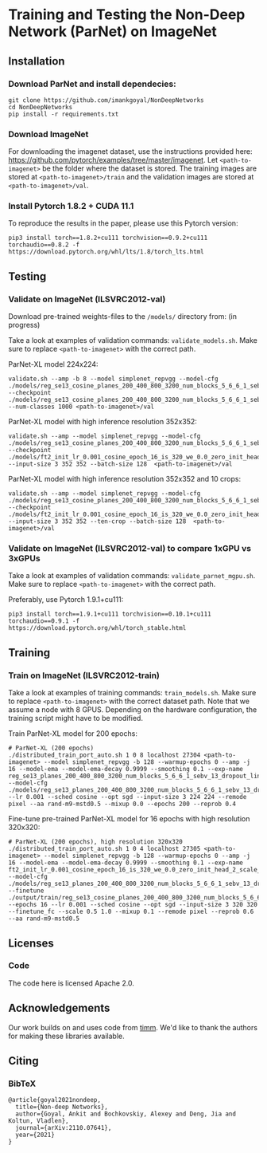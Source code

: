 # Training and Testing the Non-Deep Network (ParNet) on ImageNet  

## Installation

### Download ParNet and install dependecies:

```
git clone https://github.com/imankgoyal/NonDeepNetworks
cd NonDeepNetworks
pip install -r requirements.txt
```

### Download ImageNet

For downloading the imagenet dataset, use the instructions provided here: https://github.com/pytorch/examples/tree/master/imagenet. Let `<path-to-imagenet>` be the folder where the dataset is stored. The training images are stored at `<path-to-imagenet>/train` and the validation images are stored at `<path-to-imagenet>/val`.

### Install Pytorch 1.8.2 + CUDA 11.1

To reproduce the results in the paper, please use this Pytorch version:

```
pip3 install torch==1.8.2+cu111 torchvision==0.9.2+cu111 torchaudio==0.8.2 -f https://download.pytorch.org/whl/lts/1.8/torch_lts.html
```

## Testing

### Validate on ImageNet (ILSVRC2012-val)

Download pre-trained weights-files to the `/models/` directory from: (in progress)

Take a look at examples of validation commands: `validate_models.sh`. Make sure to replace `<path-to-imagenet>` with the correct path.

ParNet-XL model 224x224:
```
validate.sh --amp -b 8 --model simplenet_repvgg --model-cfg ./models/reg_se13_cosine_planes_200_400_800_3200_num_blocks_5_6_6_1_sebv_13_dropout_lin.yaml --checkpoint ./models/reg_se13_cosine_planes_200_400_800_3200_num_blocks_5_6_6_1_sebv_13_dropout_lin.pth.tar --num-classes 1000 <path-to-imagenet>/val 
```

ParNet-XL model with high inference resolution 352x352:
```
validate.sh --amp --model simplenet_repvgg --model-cfg ./models/reg_se13_cosine_planes_200_400_800_3200_num_blocks_5_6_6_1_sebv_13_dropout_lin.yaml --checkpoint ./models/ft2_init_lr_0.001_cosine_epoch_16_is_320_we_0.0_zero_init_head_2_scale_0.5_1.0_mixup_0.1_reprob_0.6.pth.tar --input-size 3 352 352 --batch-size 128  <path-to-imagenet>/val 
```

ParNet-XL model with high inference resolution 352x352 and 10 crops:
```
validate.sh --amp --model simplenet_repvgg --model-cfg ./models/reg_se13_cosine_planes_200_400_800_3200_num_blocks_5_6_6_1_sebv_13_dropout_lin.yaml --checkpoint ./models/ft2_init_lr_0.001_cosine_epoch_16_is_320_we_0.0_zero_init_head_2_scale_0.5_1.0_mixup_0.1_reprob_0.6.pth.tar --input-size 3 352 352 --ten-crop --batch-size 128  <path-to-imagenet>/val
```

### Validate on ImageNet (ILSVRC2012-val) to compare 1xGPU vs 3xGPUs

Take a look at examples of validation commands: `validate_parnet_mgpu.sh`. Make sure to replace `<path-to-imagenet>` with the correct path.

Preferably, use Pytorch 1.9.1+cu111: 
```
pip3 install torch==1.9.1+cu111 torchvision==0.10.1+cu111 torchaudio==0.9.1 -f https://download.pytorch.org/whl/torch_stable.html
```


## Training

### Train on ImageNet (ILSVRC2012-train)

Take a look at examples of training commands: `train_models.sh`. Make sure to replace `<path-to-imagenet>` with the correct dataset path. Note that we assume a node with 8 GPUS. Depending on the hardware configuration, the training script might have to be modified. 

Train ParNet-XL model for 200 epochs:

```
# ParNet-XL (200 epochs)
./distributed_train_port_auto.sh 1 0 8 localhost 27304 <path-to-imagenet> --model simplenet_repvgg -b 128 --warmup-epochs 0 --amp -j 16 --model-ema --model-ema-decay 0.9999 --smoothing 0.1 --exp-name reg_se13_planes_200_400_800_3200_num_blocks_5_6_6_1_sebv_13_dropout_lin --model-cfg ./models/reg_se13_planes_200_400_800_3200_num_blocks_5_6_6_1_sebv_13_dropout_lin.yaml --lr 0.001 --sched cosine --opt sgd --input-size 3 224 224 --remode pixel --aa rand-m9-mstd0.5 --mixup 0.0 --epochs 200 --reprob 0.4
```


Fine-tune pre-trained ParNet-XL model for 16 epochs with high resolution 320x320:

```
# ParNet-XL (200 epochs), high resolution 320x320
./distributed_train_port_auto.sh 1 0 4 localhost 27305 <path-to-imagenet> --model simplenet_repvgg -b 128 --warmup-epochs 0 --amp -j 16 --model-ema --model-ema-decay 0.9999 --smoothing 0.1 --exp-name ft2_init_lr_0.001_cosine_epoch_16_is_320_we_0.0_zero_init_head_2_scale_0.5_1.0_mixup_0.1_reprob_0.6 --model-cfg ./models/reg_se13_planes_200_400_800_3200_num_blocks_5_6_6_1_sebv_13_dropout_lin.yaml --finetune ./output/train/reg_se13_cosine_planes_200_400_800_3200_num_blocks_5_6_6_1_sebv_13_dropout_lin_0.1/last.pth.tar --epochs 16 --lr 0.001 --sched cosine --opt sgd --input-size 3 320 320 --finetune_fc --scale 0.5 1.0 --mixup 0.1 --remode pixel --reprob 0.6 --aa rand-m9-mstd0.5
```

## Licenses

### Code
The code here is licensed Apache 2.0. 

## Acknowledgements
Our work builds on and uses code from [timm](https://github.com/rwightman/pytorch-image-models). We'd like to thank the authors for making these libraries available.


## Citing

### BibTeX

```
@article{goyal2021nondeep,
  title={Non-deep Networks},
  author={Goyal, Ankit and Bochkovskiy, Alexey and Deng, Jia and Koltun, Vladlen},
  journal={arXiv:2110.07641},
  year={2021}
}
```
